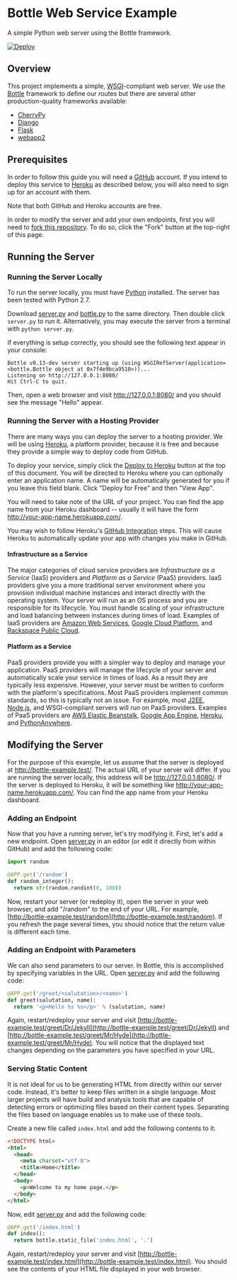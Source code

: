 # Bottle Web Service Example  

A simple Python web server using the Bottle framework.

[![Deploy](https://www.herokucdn.com/deploy/button.png)](https://heroku.com/deploy)

## Overview

This project implements a simple, [WSGI](https://en.wikipedia.org/wiki/Web_Server_Gateway_Interface)-compliant web server. We use the [Bottle](http://bottlepy.org/docs/dev/index.html) framework to define our routes but there are several other production-quality frameworks available:

* [CherryPy](https://en.wikipedia.org/wiki/CherryPy)
* [Django](https://en.wikipedia.org/wiki/Django_(web_framework))
* [Flask](https://en.wikipedia.org/wiki/Flask_(web_framework))
* [webapp2](https://webapp-improved.appspot.com/)

## Prerequisites

In order to follow this guide you will need a [GitHub](https://github.com/) account. If you intend to deploy this service to [Heroku](https://www.heroku.com/) as described below, you will also need to sign up for an account with them.

Note that both GitHub and Heroku accounts are free.

In order to modify the server and add your own endpoints, first you will need to [fork this repository](https://help.github.com/articles/fork-a-repo/). To do so, click the "Fork" button at the top-right of this page.

## Running the Server

### Running the Server Locally

To run the server locally, you must have [Python](https://www.python.org/) installed. The server has been tested with Python 2.7.

Download [server.py](server.py) and [bottle.py](https://raw.githubusercontent.com/bottlepy/bottle/master/bottle.py) to the same directory. Then double click ```server.py``` to run it. Alternatively, you may execute the server from a terminal with ```python server.py```.

If everything is setup correctly, you should see the following text appear in your console:

```shell
Bottle v0.13-dev server starting up (using WSGIRefServer(application=<bottle.Bottle object at 0x7f4e9bca9510>))...
Listening on http://127.0.0.1:8080/
Hit Ctrl-C to quit.
```

Then, open a web browser and visit http://127.0.0.1:8080/ and you should see the message "Hello" appear.

### Running the Server with a Hosting Provider

There are many ways you can deploy the server to a hosting provider. We will be using [Heroku](https://www.heroku.com/), a platform provider, because it is free and because they provide a simple way to deploy code from GitHub.

To deploy your service, simply click the [Deploy to Heroku](https://heroku.com/deploy) button at the top of this document. You will be directed to Heroku where you can optionally enter an application name. A name will be automatically generated for you if you leave this field blank. Click "Deploy for Free" and then "View App".

You will need to take note of the URL of your project. You can find the app name from your Heroku dashboard -- usually it will have the form http://your-app-name.herokuapp.com/.

You may wish to follow Heroku's [GitHub Integration](https://devcenter.heroku.com/articles/github-integration) steps. This will cause Heroku to automatically update your app with changes you make in GitHub.

#### Infrastructure as a Service

The major categories of cloud service providers are *Infrastructure as a Service* (IaaS) providers and *Platform as a Service* (PaaS) providers. IaaS providers give you a more traditional server environment where you provision individual machine instances and interact directly with the operating system. Your server will run as an OS process and you are responsible for its lifecycle. You must handle scaling of your infrastructure and load balancing between instances during times of load. Examples of IaaS providers are [Amazon Web Services](http://aws.amazon.com/), [Google Cloud Platform](https://cloud.google.com/), and [Rackspace Public Cloud](https://www.rackspace.com/en-us/cloud).

#### Platform as a Service

PaaS providers provide you with a simpler way to deploy and manage your application. PaaS providers will manage the lifecycle of your server and automatically scale your service in times of load. As a result they are typically less expensive. However, your server must be written to conform with the platform's specifications. Most PaaS providers implement common standards, so this is typically not an issue. For example, most [J2EE](https://en.wikipedia.org/wiki/Java_Platform,_Enterprise_Edition), [Node.js](https://nodejs.org/), and WSGI-compliant servers will run on PaaS providers. Examples of PaaS providers are [AWS Elastic Beanstalk](https://aws.amazon.com/elasticbeanstalk/), [Google App Engine](https://cloud.google.com/appengine/), [Heroku](https://www.heroku.com/), and [PythonAnywhere](https://www.pythonanywhere.com/).

## Modifying the Server

For the purpose of this example, let us assume that the server is deployed at http://bottle-example.test/. The actual URL of your server will differ. If you are running the server locally, this address will be http://127.0.0.1:8080/. If the server is deployed to Heroku, it will be something like http://your-app-name.herokuapp.com/. You can find the app name from your Heroku dashboard.

### Adding an Endpoint

Now that you have a running server, let's try modifying it. First, let's add a new endpoint. Open [server.py](server.py) in an editor (or edit it directly from within GitHub) and add the following code:

```python
import random

@APP.get('/random')
def random_integer():
  return str(random.randint(0, 100))
```

Now, restart your server (or redeploy it), open the server in your web browser, and add "/random" to the end of your URL. For example, [http://bottle-example.test/random](http://bottle-example.test/random). If you refresh the page several times, you should notice that the return value is different each time.

### Adding an Endpoint with Parameters

We can also send parameters to our server. In Bottle, this is accomplished by specifying variables in the URL. Open [server.py](server.py) and add the following code:

```python
@APP.get('/greet/<salutation>/<name>')
def greet(salutation, name):
  return '<p>Hello %s %s</p>' % (salutation, name)
```

Again, restart/redeploy your server and visit [http://bottle-example.test/greet/Dr/Jekyll](http://bottle-example.test/greet/Dr/Jekyll) and [http://bottle-example.test/greet/Mr/Hyde](http://bottle-example.test/greet/Mr/Hyde). You will notice that the displayed text changes depending on the parameters you have specified in your URL.

### Serving Static Content

It is not ideal for us to be generating HTML from directly within our server code. Instead, it's better to keep files written in a single language. Most larger projects will have build and analysis tools that are capable of detecting errors or optimizing files based on their content types. Separating the files based on language enables us to make use of these tools.

Create a new file called ```index.html``` and add the following contents to it:

```html
<!DOCTYPE html>
<html>
  <head>
    <meta charset="utf-8">
    <title>Home</title>
  </head>
  <body>
    <p>Welcome to my home page.</p>
  </body>
</html>
```

Now, edit [server.py](server.py) and add the following code:

```python
@APP.get('/index.html')
def index():
  return bottle.static_file('index.html', '.')
```

Again, restart/redeploy your server and visit [http://bottle-example.test/index.html](http://bottle-example.test/index.html). You should see the contents of your HTML file displayed in your web browser.
